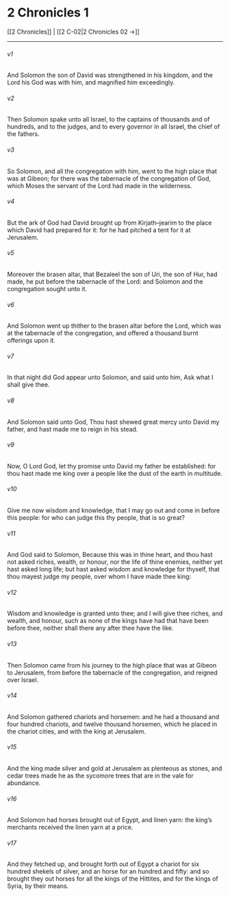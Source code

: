 # 2 Chronicles 1

[[2 Chronicles]] | [[2 C-02|2 Chronicles 02 →]]
***

###### v1
And Solomon the son of David was strengthened in his kingdom, and the Lord his God was with him, and magnified him exceedingly.
###### v2
Then Solomon spake unto all Israel, to the captains of thousands and of hundreds, and to the judges, and to every governor in all Israel, the chief of the fathers.
###### v3
So Solomon, and all the congregation with him, went to the high place that was at Gibeon; for there was the tabernacle of the congregation of God, which Moses the servant of the Lord had made in the wilderness.
###### v4
But the ark of God had David brought up from Kirjath–jearim to the place which David had prepared for it: for he had pitched a tent for it at Jerusalem.
###### v5
Moreover the brasen altar, that Bezaleel the son of Uri, the son of Hur, had made, he put before the tabernacle of the Lord: and Solomon and the congregation sought unto it.
###### v6
And Solomon went up thither to the brasen altar before the Lord, which was at the tabernacle of the congregation, and offered a thousand burnt offerings upon it.
###### v7
In that night did God appear unto Solomon, and said unto him, Ask what I shall give thee.
###### v8
And Solomon said unto God, Thou hast shewed great mercy unto David my father, and hast made me to reign in his stead.
###### v9
Now, O Lord God, let thy promise unto David my father be established: for thou hast made me king over a people like the dust of the earth in multitude.
###### v10
Give me now wisdom and knowledge, that I may go out and come in before this people: for who can judge this thy people, that is so great?
###### v11
And God said to Solomon, Because this was in thine heart, and thou hast not asked riches, wealth, or honour, nor the life of thine enemies, neither yet hast asked long life; but hast asked wisdom and knowledge for thyself, that thou mayest judge my people, over whom I have made thee king:
###### v12
Wisdom and knowledge is granted unto thee; and I will give thee riches, and wealth, and honour, such as none of the kings have had that have been before thee, neither shall there any after thee have the like.
###### v13
Then Solomon came from his journey to the high place that was at Gibeon to Jerusalem, from before the tabernacle of the congregation, and reigned over Israel.
###### v14
And Solomon gathered chariots and horsemen: and he had a thousand and four hundred chariots, and twelve thousand horsemen, which he placed in the chariot cities, and with the king at Jerusalem.
###### v15
And the king made silver and gold at Jerusalem as plenteous as stones, and cedar trees made he as the sycomore trees that are in the vale for abundance.
###### v16
And Solomon had horses brought out of Egypt, and linen yarn: the king’s merchants received the linen yarn at a price.
###### v17
And they fetched up, and brought forth out of Egypt a chariot for six hundred shekels of silver, and an horse for an hundred and fifty: and so brought they out horses for all the kings of the Hittites, and for the kings of Syria, by their means. 
